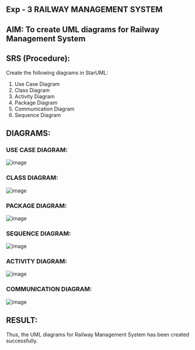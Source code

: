 
## Exp - 3 RAILWAY MANAGEMENT SYSTEM

## AIM: To create UML diagrams for Railway Management System

## SRS (Procedure):

Create the following diagrams in StarUML:
1) Use Case Diagram
2) Class Diagram
3) Activity Diagram
4) Package Diagram
5) Communication Diagram
6) Sequence Diagram


## DIAGRAMS:
### USE CASE DIAGRAM:
![image](https://github.com/user-attachments/assets/f6ac7c1a-477c-402a-b747-288519460213)
### CLASS DIAGRAM:
![image](https://github.com/user-attachments/assets/d5eba2a6-a913-4c4e-8a67-61af29adfbd7)
### PACKAGE DIAGRAM:
![image](https://github.com/user-attachments/assets/85be248d-6333-43cc-b352-65aa32a06e6c)
### SEQUENCE DIAGRAM:
![image](https://github.com/user-attachments/assets/6759083b-d435-48aa-bc89-031b65c3c7d5)
### ACTIVITY DIAGRAM:
![image](https://github.com/user-attachments/assets/6ae020b5-ae0f-4e8d-9366-58424c7b91ca)
### COMMUNICATION DIAGRAM:
![image](https://github.com/user-attachments/assets/c0416f0e-3959-4c18-8710-044adc1d6426)

## RESULT:
Thus, the UML diagrams for Railway Management System has been created successfully.
